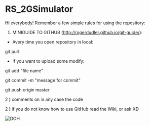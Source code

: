 # RS_2GSimulator

Hi everybody! Remember a few simple rules for using the repository:

1) MINIGUIDE TO GITHUB (http://rogerdudler.github.io/git-guide/):

- Avery time you open repository in local: 

git pull

- If you want to upload some modify:

git add "file name"

git commit -m "message for commit"

git push origin master

2 ) comments on in any case the code

2 ) if you do not know how to use GitHub read the Wiki, or ask XD


![DOH](http://www.myitalianchef.com/wp-content/uploads/2015/07/homer-simpson.jpg)
